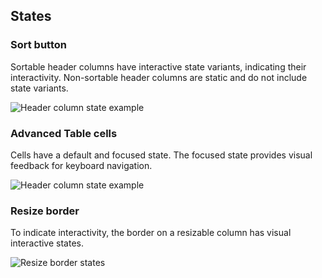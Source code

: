 ## States

### Sort button

Sortable header columns have interactive state variants, indicating their interactivity. Non-sortable header columns are static and do not include state variants.

![Header column state example](/assets/components/table/advanced-table/advanced-table-sort-button-states.png)

### Advanced Table cells

Cells have a default and focused state. The focused state provides visual feedback for keyboard navigation.

![Header column state example](/assets/components/table/advanced-table/advanced-table-focus-states.png)

### Resize border

To indicate interactivity, the border on a resizable column has visual interactive states.

![Resize border states](/assets/components/table/advanced-table/advanced-table-resize-border-states.png)
